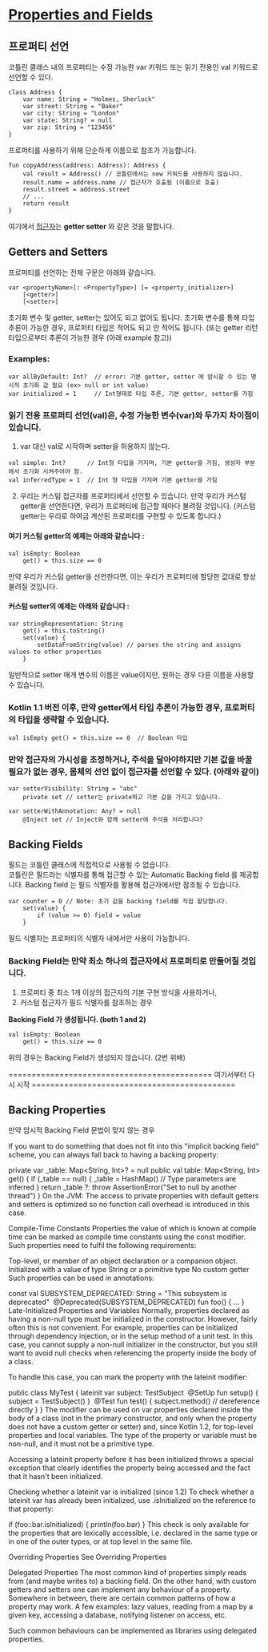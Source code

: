 # [Properties and Fields](https://kotlinlang.org/docs/reference/properties.html)

## 프로퍼티 선언
코틀린 클래스 내의 프로퍼티는 수정 가능한 var 키워드 또는 읽기 전용인 val 키워드로 선언할 수 있다.

```
class Address {
    var name: String = "Holmes, Sherlock"
    var street: String = "Baker"
    var city: String = "London"
    var state: String? = null
    var zip: String = "123456"
}
```
프로퍼티를 사용하기 위해 단순하게 이름으로 참조가 가능합니다.

```
fun copyAddress(address: Address): Address {
    val result = Address() // 코틀린에서는 new 키워드를 사용하지 않습니다.
    result.name = address.name // 접근자가 호출됨 (이름으로 호출)
    result.street = address.street
    // ...
    return result
}
```

여기에서 [접근자](https://kotlinlang.org/api/latest/jvm/stdlib/kotlin.reflect/-k-property/-accessor/index.html)는 **getter setter** 와 같은 것을 말합니다.  

## Getters and Setters
프로퍼티를 선언하는 전체 구문은 아래와 같습니다.

```
var <propertyName>[: <PropertyType>] [= <property_initializer>]
    [<getter>]
    [<setter>]
```

초기화 변수 및 getter, setter는 있어도 되고 없어도 됩니다.
초기화 변수를 통해 타입 추론이 가능한 경우, 프로퍼티 타입은 적어도 되고 안 적어도 됩니다. 
(또는 getter 리턴 타입으로부터 추론이 가능한 경우 (아래 example 참고))

### Examples:

```
var allByDefault: Int?  // error: 기본 getter, setter 에 암시할 수 있는 명시적 초기화 값 필요 (ex> null or int value)
var initialized = 1     // Int형태로 타입 추론, 기본 getter, setter를 가짐
```

### 읽기 전용 프로퍼티 선언(val)은, 수정 가능한 변수(var)와 두가지 차이점이 있습니다.

1. var 대신 val로 시작하며 setter을 허용하지 않는다.

```
val simple: Int?      // Int형 타입을 가지며, 기본 getter을 가짐, 생성자 부분에서 초기화 시켜주어야 함.
val inferredType = 1  // Int 형 타입을 가지며 기본 getter을 가짐 
```

2. 우리는 커스텀 접근자를 프로퍼티에서 선언할 수 있습니다.
만약 우리가 커스텀 getter을 선언한다면, 우리가 프로퍼티에 접근할 때마다 불려질 것입니다.
(커스텀 getter는 우리로 하여금 계산된 프로퍼티를 구현할 수 있도록 합니다.)

#### 여기 커스텀 getter의 예제는 아래와 같습니다 : 

```
val isEmpty: Boolean
    get() = this.size == 0
```
만약 우리가 커스텀 getter을 선언한다면, 이는 우리가 프로퍼티에 할당한 값대로 항상 불려질 것입니다.

#### 커스텀 setter의 예제는 아래와 같습니다 : 

```
var stringRepresentation: String
    get() = this.toString()
    set(value) {
        setDataFromString(value) // parses the string and assigns values to other properties
    }
```
일반적으로 setter 매개 변수의 이름은 value이지만, 원하는 경우 다른 이름을 사용할 수 있습니다.  
  
### Kotlin 1.1 버전 이후, 만약 getter에서 타입 추론이 가능한 경우, 프로퍼티의 타입을 생략할 수 있습니다.

```
val isEmpty get() = this.size == 0  // Boolean 타입
```

### 만약 접근자의 가시성을 조정하거나, 주석을 달아야하지만 기본 값을 바꿀 필요가 없는 경우, 몸체의 선언 없이 접근자를 선언할 수 있다. (아래와 같이)
```
var setterVisibility: String = "abc"
    private set // setter는 private하고 기본 값을 가지고 있습니다.
​
var setterWithAnnotation: Any? = null
    @Inject set // Inject와 함께 setter에 주석을 처리합니다?
```

## Backing Fields
필드는 코틀린 클래스에 직접적으로 사용될 수 없습니다.  
코틀린은 필드라는 식별자를 통해 접근할 수 있는 Automatic Backing field 를 제공합니다.
Backing field 는 필드 식별자를 활용해 접근자에서만 참조될 수 있습니다.

```
var counter = 0 // Note: 초기 값을 backing field를 직접 할당합니다.
    set(value) {
        if (value >= 0) field = value
    }
```
필드 식별자는 프로퍼티의 식별자 내에서만 사용이 가능합니다.

### Backing Field는 만약 최소 하나의 접근자에서 프로퍼티로 만들어질 것입니다.

1. 프로퍼티 중 최소 1개 이상의 접근자의 기본 구현 방식을 사용하거나,
2. 커스텀 접근자가 필드 식별자를 참조하는 경우  

**Backing Field 가 생성됩니다. (both 1 and 2)**  

```
val isEmpty: Boolean
    get() = this.size == 0
```

위의 경우는 Backing Field가 생성되지 않습니다.
(2번 위배)


============================================ 여기서부터 다시 시작 ============================================
## Backing Properties
만약 암시적 Backing Field 문법이 맞지 않는 경우

If you want to do something that does not fit into this "implicit backing field" scheme, 
you can always fall back to having a backing property:

private var _table: Map<String, Int>? = null
public val table: Map<String, Int>
    get() {
        if (_table == null) {
            _table = HashMap() // Type parameters are inferred
        }
        return _table ?: throw AssertionError("Set to null by another thread")
    }
On the JVM: The access to private properties with default getters and setters is optimized so no function call overhead is introduced in this case.

Compile-Time Constants
Properties the value of which is known at compile time can be marked as compile time constants using the const modifier. Such properties need to fulfil the following requirements:

Top-level, or member of an object declaration or a companion object.
Initialized with a value of type String or a primitive type
No custom getter
Such properties can be used in annotations:

const val SUBSYSTEM_DEPRECATED: String = "This subsystem is deprecated"
​
@Deprecated(SUBSYSTEM_DEPRECATED) fun foo() { ... }
Late-Initialized Properties and Variables
Normally, properties declared as having a non-null type must be initialized in the constructor. However, fairly often this is not convenient. For example, properties can be initialized through dependency injection, or in the setup method of a unit test. In this case, you cannot supply a non-null initializer in the constructor, but you still want to avoid null checks when referencing the property inside the body of a class.

To handle this case, you can mark the property with the lateinit modifier:

public class MyTest {
    lateinit var subject: TestSubject
​
    @SetUp fun setup() {
        subject = TestSubject()
    }
​
    @Test fun test() {
        subject.method()  // dereference directly
    }
}
The modifier can be used on var properties declared inside the body of a class (not in the primary constructor, and only when the property does not have a custom getter or setter) and, since Kotlin 1.2, for top-level properties and local variables. The type of the property or variable must be non-null, and it must not be a primitive type.

Accessing a lateinit property before it has been initialized throws a special exception that clearly identifies the property being accessed and the fact that it hasn't been initialized.

Checking whether a lateinit var is initialized (since 1.2)
To check whether a lateinit var has already been initialized, use .isInitialized on the reference to that property:

if (foo::bar.isInitialized) {
    println(foo.bar)
}
This check is only available for the properties that are lexically accessible, i.e. declared in the same type or in one of the outer types, or at top level in the same file.

Overriding Properties
See Overriding Properties

Delegated Properties
The most common kind of properties simply reads from (and maybe writes to) a backing field. On the other hand, with custom getters and setters one can implement any behaviour of a property. Somewhere in between, there are certain common patterns of how a property may work. A few examples: lazy values, reading from a map by a given key, accessing a database, notifying listener on access, etc.

Such common behaviours can be implemented as libraries using delegated properties.
